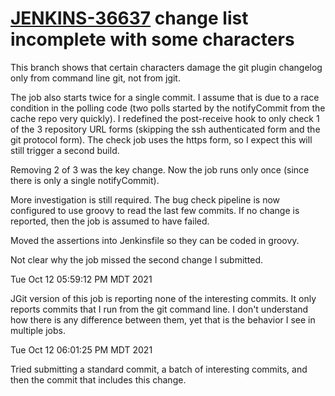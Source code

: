 # [JENKINS-36637](https://issues.jenkins.io/browse/JENKINS-36637) change list incomplete with some characters

This branch shows that certain characters damage the git plugin changelog
only from command line git, not from jgit.

The job also starts twice for a single commit.  I assume that is due to a
race condition in the polling code (two polls started by the notifyCommit
from the cache repo very quickly).  I redefined the post-receive hook to
only check 1 of the 3 repository URL forms (skipping the ssh authenticated
form and the git protocol form).  The check job uses the https form,
so I expect this will still trigger a second build.

Removing 2 of 3 was the key change.  Now the job runs only once (since
there is only a single notifyCommit).

More investigation is still required. The bug check pipeline is now
configured to use groovy to read the last few commits. If no change is
reported, then the job is assumed to have failed.

Moved the assertions into Jenkinsfile so they can be coded in groovy.

Not clear why the job missed the second change I submitted.

Tue Oct 12 05:59:12 PM MDT 2021

JGit version of this job is reporting none of the interesting commits.
It only reports commits that I run from the git command line.  I don't
understand how there is any difference between them, yet that is the
behavior I see in multiple jobs.

Tue Oct 12 06:01:25 PM MDT 2021

Tried submitting a standard commit, a batch of interesting commits,
and then the commit that includes this change.
